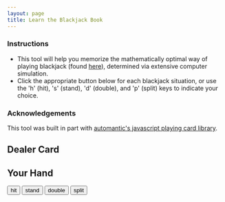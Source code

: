 ```yaml
---
layout: page 
title: Learn the Blackjack Book
---
```


<link rel="stylesheet" href="JavaScript-Playing-Cards/playingCards.ui.css">
<link rel="stylesheet" href="blackjack-book.css">

<script src="JavaScript-Playing-Cards/playingCards.js"></script>
<script src="JavaScript-Playing-Cards/playingCards.ui.js"></script>
<script src="blackjack-book.js"></script>
<script src="blackjack-game.js"></script>

<h3>Instructions</h3>
<ul>
  <li>This tool will help you memorize the mathematically optimal way of playing blackjack (found <a href="http://www.blackjackinfo.com/bjbse.php">here</a>), determined via extensive computer simulation.
  </li>
  <li>Click the appropriate button below for each blackjack situation, or use the 'h' (hit), 's' (stand), 'd' (double), and 'p' (split) keys to indicate your choice.
  </li>
</ul>
<h3>Acknowledgements</h3>
This tool was built in part with <a href="https://github.com/atomantic/JavaScript-Playing-Cards">automantic's javascript playing card library</a>.

<h2 class="center-align">Dealer Card</h2>
<div id="dealerHand"></div>

<h2 class="center-align">Your Hand</h2>
<div id="yourHand"></div>
  
<div id="options">
  <button id="hit" class="btn btn-default btn-md">hit</button>
  <button id="stand" class="btn btn-default btn-md">stand</button>
  <button id="double" class="btn btn-default btn-md">double</button>
  <button id="split" class="btn btn-default btn-md">split</button>
</div>
<br>
<h2 id="feedback"></h2>
